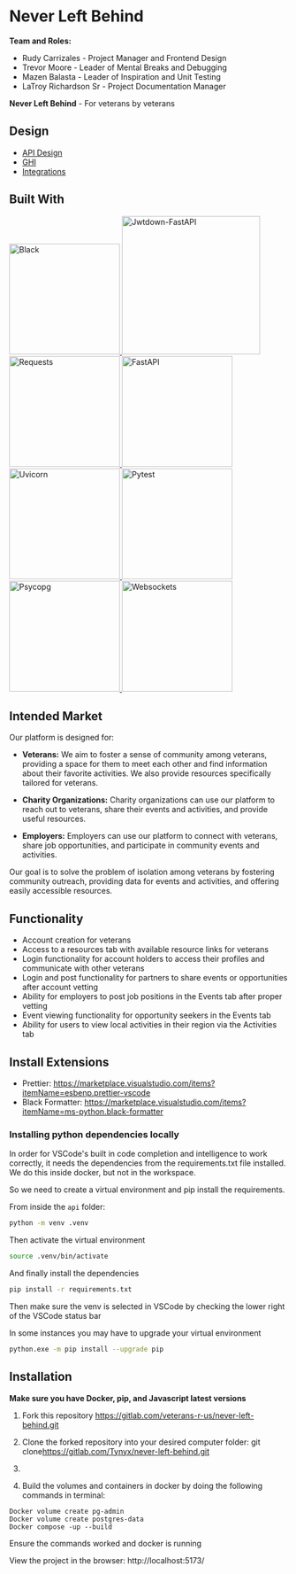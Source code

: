 # Never Left Behind

**Team and Roles:**
* Rudy Carrizales - Project Manager and Frontend Design
* Trevor Moore - Leader of Mental Breaks and Debugging
* Mazen Balasta - Leader of Inspiration and Unit Testing
* LaTroy Richardson Sr - Project Documentation Manager


**Never Left Behind** - For veterans by veterans 

## Design

- [API Design](docs/API.md)
- [GHI](docs/GHI.md)
- [Integrations](docs/Integrations.md)



## Built With
<a href="https://black.readthedocs.io/en/latest/index.html">
  <img src="https://apibakery-public-assets.s3.amazonaws.com/blog/Black-Logo.png" alt="Black" width="200"/>
</a>



<a href="https://jwtdown-fastapi.readthedocs.io/en/stable/intro.html">
  <img src="https://mms.businesswire.com/media/20230530005012/en/1802833/2/galvanize_logo_a-stride-company_full-color_light-background_%281%29.jpg" alt="Jwtdown-FastAPI" width="250"/>
</a>


<a href="https://www.activestate.com/resources/quick-reads/how-to-pip-install-requests-python-package/">
  <img src="https://cdn.activestate.com/wp-content/uploads/2021/08/pip-install-requests-1000x500.png" alt="Requests" width="200"/>
</a>

<a href="https://fastapi.tiangolo.com/">
  <img src="https://fastapi.tiangolo.com/img/logo-margin/logo-teal.png" alt="FastAPI" width="200"/>
</a>

<a href="https://www.uvicorn.org/">
  <img src="https://www.uvicorn.org/uvicorn.png" alt="Uvicorn" width="200"/>
</a>

<a href="https://docs.pytest.org/en/7.1.x/getting-started.html">
  <img src="https://docs.pytest.org/en/7.1.x/_static/pytest_logo_curves.svg" alt="Pytest" width="200"/>
</a>

<a href="https://www.psycopg.org/psycopg3/docs/basic/install.html">
  <img src="https://www.psycopg.org/psycopg3/docs/_static/psycopg.svg" alt="Psycopg" width="200"/>
</a>

<a href="https://websockets.readthedocs.io/en/stable/intro/index.html">
  <img src="https://websockets.readthedocs.io/en/stable/_static/websockets.svg" alt="Websockets" width="200"/>
</a>





## Intended Market

Our platform is designed for:

* **Veterans:** We aim to foster a sense of community among veterans, providing a space for them to meet each other and find information about their favorite activities. We also provide resources specifically tailored for veterans.

* **Charity Organizations:** Charity organizations can use our platform to reach out to veterans, share their events and activities, and provide useful resources.

* **Employers:** Employers can use our platform to connect with veterans, share job opportunities, and participate in community events and activities.

Our goal is to solve the problem of isolation among veterans by fostering community outreach, providing data for events and activities, and offering easily accessible resources.

## Functionality

* Account creation for veterans
* Access to a resources tab with available resource links for veterans
* Login functionality for account holders to access their profiles and communicate with other veterans
* Login and post functionality for partners to share events or opportunities after account vetting
* Ability for employers to post job positions in the Events tab after proper vetting
* Event viewing functionality for opportunity seekers in the Events tab
* Ability for users to view local activities in their region via the Activities tab

## Install Extensions

-   Prettier: <https://marketplace.visualstudio.com/items?itemName=esbenp.prettier-vscode>
-   Black Formatter: <https://marketplace.visualstudio.com/items?itemName=ms-python.black-formatter>

### Installing python dependencies locally

In order for VSCode's built in code completion and intelligence to
work correctly, it needs the dependencies from the requirements.txt file
installed. We do this inside docker, but not in the workspace.

So we need to create a virtual environment and pip install the requirements.

From inside the `api` folder:

```bash
python -m venv .venv
```

Then activate the virtual environment

```bash
source .venv/bin/activate
```

And finally install the dependencies

```bash
pip install -r requirements.txt
```
Then make sure the venv is selected in VSCode by checking the lower right of the
VSCode status bar

In some instances you may have to upgrade your virtual environment
```bash
python.exe -m pip install --upgrade pip
```



## Installation


**Make sure you have Docker, pip, and Javascript latest versions**

1. Fork this repository
https://gitlab.com/veterans-r-us/never-left-behind.git

2. Clone the forked repository  into your desired computer folder:
git clone<https://gitlab.com/Tynyx/never-left-behind.git>

3. 

3. Build the volumes and containers in docker by doing the following commands in terminal:
```
Docker volume create pg-admin
Docker volume create postgres-data
Docker compose -up --build
```
Ensure the commands worked and docker is running

View the project in the browser: http://localhost:5173/
